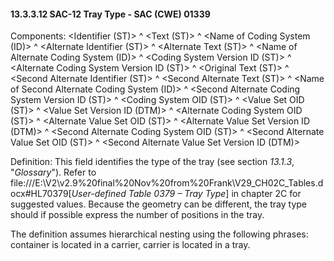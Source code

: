 #### 13.3.3.12 SAC-12 Tray Type - SAC (CWE) 01339

Components: &lt;Identifier (ST)> ^ &lt;Text (ST)> ^ &lt;Name of Coding System (ID)> ^ &lt;Alternate Identifier (ST)> ^ &lt;Alternate Text (ST)> ^ &lt;Name of Alternate Coding System (ID)> ^ &lt;Coding System Version ID (ST)> ^ &lt;Alternate Coding System Version ID (ST)> ^ &lt;Original Text (ST)> ^ &lt;Second Alternate Identifier (ST)> ^ &lt;Second Alternate Text (ST)> ^ &lt;Name of Second Alternate Coding System (ID)> ^ &lt;Second Alternate Coding System Version ID (ST)> ^ &lt;Coding System OID (ST)> ^ &lt;Value Set OID (ST)> ^ &lt;Value Set Version ID (DTM)> ^ &lt;Alternate Coding System OID (ST)> ^ &lt;Alternate Value Set OID (ST)> ^ &lt;Alternate Value Set Version ID (DTM)> ^ &lt;Second Alternate Coding System OID (ST)> ^ &lt;Second Alternate Value Set OID (ST)> ^ &lt;Second Alternate Value Set Version ID (DTM)>

Definition: This field identifies the type of the tray (see section _13.1.3_, "_Glossary_"). Refer to file:///E:\V2\v2.9%20final%20Nov%20from%20Frank\V29_CH02C_Tables.docx#HL70379[_User-defined Table 0379 – Tray Type_] in chapter 2C for suggested values. Because the geometry can be different, the tray type should if possible express the number of positions in the tray.

The definition assumes hierarchical nesting using the following phrases: container is located in a carrier, carrier is located in a tray.
